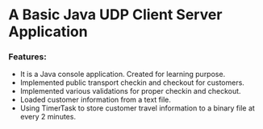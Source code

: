 # A Basic Java UDP Client Server Application

### Features:
- It is a Java console application. Created for learning purpose.
- Implemented public transport checkin and checkout for customers.
- Implemented various validations for proper checkin and checkout.
- Loaded customer information from a text file.
- Using TimerTask to store customer travel information to a binary file at every 2 minutes.
